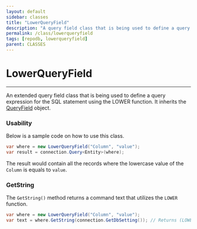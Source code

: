 ```yaml
---
layout: default
sidebar: classes
title: "LowerQueryField"
description: "A query field class that is being used to define a query expression for the SQL statement using the LOWER function."
permalink: /class/lowerqueryfield
tags: [repodb, lowerqueryfield]
parent: CLASSES
---
```


# LowerQueryField

---

An extended query field class that is being used to define a query expression for the SQL statement using the LOWER function. It inherits the [QueryField](/class/queryfield) object.

### Usability

Below is a sample code on how to use this class.

```csharp
var where = new LowerQueryField("Column", "value");
var result = connection.Query<Entity>(where);
```

The result would contain all the records where the lowercase value of the `Column` is equals to `value`.

### GetString

The `GetString()` method returns a command text that utilizes the `LOWER` function.

```csharp
var where = new LowerQueryField("Column", "value");
var text = where.GetString(connection.GetDbSetting()); // Returns (LOWER([Column]) = @Column)
```
